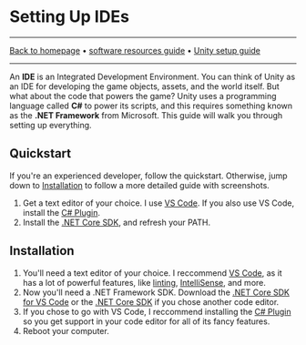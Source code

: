 # Setting Up IDEs

-----

[Back to homepage](../../..) • [software resources guide](..) • [Unity setup guide](..)

-----

An **IDE** is an Integrated Development Environment. You can think of Unity as an IDE for developing the game objects, assets, and the world itself. But what about the code that powers the game? Unity uses a programming language called **C#** to power its scripts, and this requires something known as the **.NET Framework** from Microsoft. This guide will walk you through setting up everything.

## Quickstart

If you're an experienced developer, follow the quickstart. Otherwise, jump down to [Installation](#installation) to follow a more detailed guide with screenshots.

1. Get a text editor of your choice. I use [VS Code](https://code.visualstudio.com/). If you also use VS Code, install the [C# Plugin](https://marketplace.visualstudio.com/items?itemName=ms-dotnettools.csharp).
2. Install the [.NET Core SDK](https://dotnet.microsoft.com/download/dotnet-core/sdk-for-vs-code), and refresh your PATH.

## Installation

1. You'll need a text editor of your choice. I reccommend [VS Code](https://code.visualstudio.com/), as it has a lot of powerful features, like [linting](../../../glossary#l), [IntelliSense](../../../glossary#i), and more.
2. Now you'll need a .NET Framework SDK. Download the [.NET Core SDK for VS Code](https://dotnet.microsoft.com/download/dotnet-core/sdk-for-vs-code) or the [.NET Core SDK](https://dotnet.microsoft.com/download) if you chose another code editor.
3. If you chose to go with VS Code, I reccommend installing the [C# Plugin](https://marketplace.visualstudio.com/items?itemName=ms-dotnettools.csharp) so you get support in your code editor for all of its fancy features.
4. Reboot your computer.
